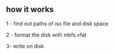 ## how it works

1 - find out paths of iso file and disk space

2 - format the disk with mkfs.vfat

3-  write on disk
